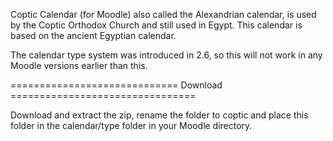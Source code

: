
Coptic Calendar (for Moodle)
 also called the Alexandrian calendar, is used by the Coptic Orthodox Church and still used in Egypt. This calendar is based on the ancient Egyptian calendar. 

The calendar type system was introduced in 2.6, so this will not work in any Moodle versions earlier than this.

============================= Download ================================

Download and extract the zip, rename the folder to coptic and place this folder in the calendar/type folder in your Moodle directory.
